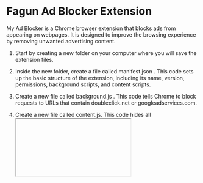 # Fagun Ad Blocker Extension
My Ad Blocker is a Chrome browser extension that blocks ads from appearing on webpages. It is designed to improve the browsing experience by removing unwanted advertising content.

1. Start by creating a new folder on your computer where you will save the extension files.

2. Inside the new folder, create a file called manifest.json . This code sets up the basic structure of the extension, including its name, version, permissions, background scripts, and content scripts.
3. Create a new file called background.js . This code tells Chrome to block requests to URLs that contain doubleclick.net or googleadservices.com.
4. Create a new file called content.js. This code hides all <iframe> and <img> elements on the page.
5. Save all the files and open Chrome.

6. Click the three-dot menu icon in the top-right corner of the browser window, then select "More tools" and "Extensions".

7. Enable "Developer mode" in the top-right corner of the window.

8. Click "Load unpacked" and select the folder where you saved the extension files.

9. The ad blocker extension should now be loaded and active in Chrome.

Note: This is just a basic example of how to create an ad blocker extension. To make a more effective and comprehensive ad blocker, you may need to add more rules to the background.js file and modify the content.js file to target specific ad elements on webpages.





Installation
To install the extension, follow these steps:

Download or clone the repository to your computer.
Open Chrome and navigate to the "Extensions" page (chrome://extensions/).
Enable "Developer mode" in the top-right corner of the window.
Click "Load unpacked" and select the folder where you saved the extension files.
The ad blocker extension should now be loaded and active in Chrome.
Usage
Once the extension is installed and enabled, it will automatically block ads from appearing on webpages. The extension will hide all <iframe> and <img> elements on the page by default.

To customize the ad blocking rules, you can modify the background.js file in the extension folder. This file contains the rules that determine which URLs to block.

Contributing
If you would like to contribute to the development of the ad blocker extension, you can fork the repository and submit a pull request. All contributions are welcome and greatly appreciated.

License
This project is licensed under the MIT License - see the LICENSE file for details.

Contact
If you have any questions or comments about the ad blocker extension, please feel free to contact us at


Facebook Profile: Mejbaur Bahar Fagun | Facebook

Facebook Page: Mejbaur Bahar | Benapole | Facebook

Twitter: Mejbaur Bahar Fagun (@fagun018) / Twitter

Instagram: Mejbaur Bahar Fagun (@fagun018) • Instagram photos and videos

LinkedIn: Mejbaur Bahar Fagun | LinkedIn

Github: fagunti (Mejbaur Bahar Fagun)

[Medium: Mejbaur Bahar Fagun — Medium](https://fagun18.medium.com/)

[Hashnode: Mejbaur Bahar Fagun](https://fagun.hashnode.dev/)

[Youtube: Mejbaur Bahar Fagun ](https://www.youtube.com/channel/UC4Pgj5J2ZUxAVH9iAPfqL5g)


